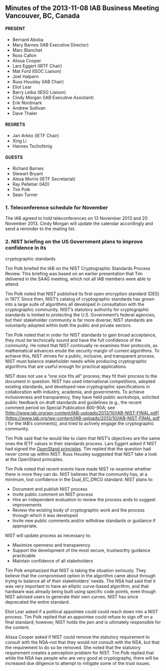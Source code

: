 
Minutes of the 2013-11-08 IAB Business Meeting 
Vancouver, BC, Canada
---------------------------------------------------------------------


#### PRESENT


* Bernard Aboba
* Mary Barnes (IAB Executive Director)
* Marc Blanchet
* Ross Callon
* Alissa Cooper
* Lars Eggert (IRTF Chair)
* Mat Ford (ISOC Liaison)
* Joel Halpern
* Russ Housley (IAB Chair)
* Eliot Lear
* Barry Leiba (IESG Liaison)
* Cindy Morgan (IAB Executive Assistant)
* Erik Nordmark
* Andrew Sullivan
* Dave Thaler


#### REGRETS


* Jari Arkko (IETF Chair)
* Xing Li
* Hannes Tschofenig


#### GUESTS


* Richard Barnes
* Stewart Bryant
* Alexa Morris (IETF Secretariat)
* Ray Pelletier (IAD)
* Tim Polk
* Sean Turner


### 1. Teleconference schedule for November


The IAB agreed to hold teleconferences on 13 November 2013 and 20 November 2013. Cindy Morgan will update the calendar accordingly and send a reminder to the mailing list.


### 2. NIST briefing on the US Government plans to improve confidence in its 
cryptographic standards


Tim Polk briefed the IAB on the NIST Cryptographic Standards Process Review. This briefing was based on an earlier presentation that Tim delivered in the SAAG meeting, which not all IAB members were able to attend.


Tim Polk noted that NIST published its first open encryption standard (DES) in 1977. Since then, NIST’s catalog of cryptographic standards has grown into a large suite of algorithms all developed in consultation with the cryptographic community. NIST’s statutory authority for cryptographic standards is limited to protecting the U.S. Government’s federal agencies, but their stakeholder community is far more diverse; NIST standards are voluntarily adopted within both the public and private sectors.


Tim Polk noted that in order for NIST standards to gain broad acceptance, they must be technically sound and have the full confidence of the community. He noted that NIST continually re-examines their protocols, as mathematical advances erode the security margin of current algorithms. To achieve this, NIST strives for a public, inclusive, and transparent process. NIST must balance stakeholder needs while producing cryptographic algorithms that are useful enough for practical applications.


NIST does not use a “one size fits all” process; they fit their process to the document in question. NIST has used international competitions, adopted existing standards, and developed new cryptographic specifications in collaboration with industry, academia, and governments. To achieve inclusiveness and transparency, they have held public workshops, solicited public feedback on draft standards and guidelines (e.g., the recent comment period on Special Publication 800-90A; see [http://www.iab.org/wp-content/IAB-uploads/2013/10/IAB-NIST-FINAL.pdf](https://www.iab.org/wp-content/IAB-uploads/2013/10/IAB-NIST-FINAL.pdf ) for the IAB’s comments), and tried to actively engage the cryptographic community.


Tim Polk said that he would like to claim that NIST’s objectives are the same ones the IETF values in their standards process. Lars Eggert asked if NIST had signed the [OpenStand principles](http://open-stand.org/principles/ "OpenStand Principles"). Tim replied that the question had never come up within NIST. Russ Housley suggested that NIST take a look at the OpenStand principles.


Tim Polk noted that recent events have made NIST re-examine whether there is more they can do. NIST believes that the community has, at a minimum, lost confidence in the Dual\_EC\_DRCG standard. NIST plans to:


* Document and publish NIST process
* Invite public comment on NIST process
* Hire an independent evaluation to review the process ands to suggest improvements
* Review the existing body of cryptographic work and the process through which it was developed
* Invite new public comments and/or withdraw standards or guidance if appropriate.


NIST will update process as necessary to:


* Maximize openness and transparency
* Support the development of the most secure, trustworthy guidance practicable
* Maintain confidence of all stakeholders


Tim Polk emphasized that NIST is taking the situation seriously. They believe that the compromised option in the algorithm came about through trying to balance all of their stakeholders’ needs. The NSA had said that it was very important to have an elliptic curve-based algorithm, and that hardware was already being built using specific code points, even though NIST advised users to generate their own curves. NIST has since deprecated the entire standard.


Eliot Lear asked if a political appointee could could reach down into a NIST process. Tim Polk replied that an appointee could refuse to sign off on a final standard; however, NIST holds the pen and is ultimately responsible for the content.


Alissa Cooper asked if NIST could remove the statutory requirement to consult with the NSA–not that they would not consult with the NSA, but that the requirement to do so be removed. She noted that the statutory requirement creates a perception problem for NIST. Tim Polk replied that while the NSA has people who are very good at cryptography, there will be increased due diligence to attempt to mitigate some of the trust issues.


